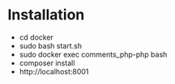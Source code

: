 # Installation
- cd docker
- sudo bash start.sh
- sudo docker exec comments_php-php bash
- composer install
- http://localhost:8001